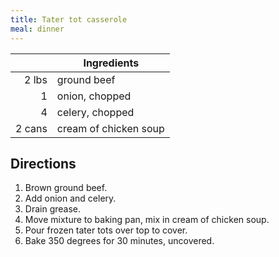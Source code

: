 ```yaml
---
title: Tater tot casserole
meal: dinner
---
```


|| Ingredients |
|-:|-|
2 lbs | ground beef
1 | onion, chopped
4 | celery, chopped
2 cans | cream of chicken soup

## Directions

1. Brown ground beef.
2. Add onion and celery.
3. Drain grease.
4. Move mixture to baking pan, mix in cream of chicken soup.
5. Pour frozen tater tots over top to cover.
6. Bake 350 degrees for 30 minutes, uncovered.
